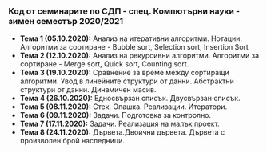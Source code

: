### Код от семинарите по СДП - спец. Компютърни науки - зимен семестър 2020/2021


 - **Тема 1 (05.10.2020):** Анализ на итеративни алгоритми. Нотации. Алгоритми за сортиране - Bubble sort, Selection sort, Insertion Sort
 - **Тема 2 (12.10.2020):** Анализ на рекурсивни алгоритми. Алгоритми за сортиране - Merge sort, Quick sort, Counting sort. 
 - **Тема 3 (19.10.2020):** Сравнение за време между сортиращи алгоритми. Увод в линейните структури от данни. Абстрактни структури от данни. Динамичен масив.
 - **Тема 4 (26.10.2020):** Едносвързан списък. Двусвързан списък. 
 - **Тема 5 (08.11.2020):** Стек. Опашка. Реализации. Итератори.
 - **Тема 6 (09.11.2020):** Задачи. Подготовка за контролно.
 - **Тема 7 (17.11.2020):** Задачи. Реализация на малък проект. 
 - **Тема 8 (24.11.2020):** Дървета.Двоични дървета. Дървета с произволен брой наследници.
